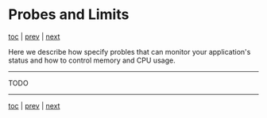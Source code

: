 # Probes and Limits

[toc](../README.md) | [prev](../tutorial-4/README.md) | [next](../tutorial-6/README.md)

Here we describe how specify probles that can monitor your application's status and
how to control memory and CPU usage.

---

TODO 

---
[toc](../README.md) | [prev](../tutorial-4/README.md) | [next](../tutorial-6/README.md)

